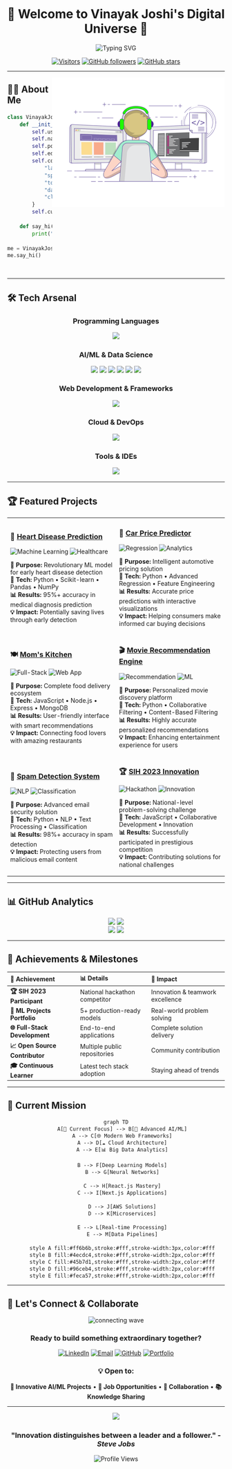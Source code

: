 <div align="center">

# 🚀 Welcome to Vinayak Joshi's Digital Universe 🌟

<img src="https://readme-typing-svg.herokuapp.com?font=Fira+Code&size=32&duration=2800&pause=2000&color=A9FEF7&center=true&vCenter=true&width=940&lines=AI%2FML+Engineer+%7C+Full-Stack+Developer;Turning+Ideas+into+Intelligent+Solutions;Building+the+Future+with+Code+%26+Data" alt="Typing SVG" />

[![Visitors](https://api.visitorbadge.io/api/visitors?path=vinayakjoshi04&label=Profile%20Views&countColor=%23263759&style=flat&labelStyle=none)](https://visitorbadge.io/status?path=vinayakjoshi04)
[![GitHub followers](https://img.shields.io/github/followers/vinayakjoshi04?label=Followers&style=social)](https://github.com/vinayakjoshi04)
[![GitHub stars](https://img.shields.io/github/stars/vinayakjoshi04?label=Stars&style=social)](https://github.com/vinayakjoshi04)

</div>

---

<img align="right" alt="Coding" width="400" src="https://raw.githubusercontent.com/devSouvik/devSouvik/master/gif3.gif">

## 👨‍💻 About Me

```python
class VinayakJoshi:
    def __init__(self):
        self.username = "vinayakjoshi04"
        self.name = "Vinayak Joshi"
        self.position = "AI/ML Engineer & Full-Stack Developer"
        self.education = "Computer Science Student"
        self.code = {
            "languages": ["Python", "Java", "JavaScript", "C++"],
            "specialization": ["Machine Learning", "Deep Learning", "Web Dev"],
            "tools": ["TensorFlow", "Scikit-learn", "Node.js", "React"],
            "databases": ["MongoDB", "MySQL", "PostgreSQL"],
            "cloud": ["AWS", "Google Cloud", "Heroku"]
        }
        self.current_focus = "Building AI solutions that matter"
        
    def say_hi(self):
        print("Thanks for dropping by! Let's build something amazing together!")

me = VinayakJoshi()
me.say_hi()
```

<br/>

---

## 🛠️ **Tech Arsenal**

<div align="center">

### **Programming Languages**
<img src="https://skillicons.dev/icons?i=python,java,js,cpp,c,html,css" />

### **AI/ML & Data Science**
<img src="https://skillicons.dev/icons?i=tensorflow,pytorch,sklearn,opencv" />
<img src="https://img.shields.io/badge/NumPy-013243?style=for-the-badge&logo=numpy&logoColor=white" />
<img src="https://img.shields.io/badge/Pandas-150458?style=for-the-badge&logo=pandas&logoColor=white" />
<img src="https://img.shields.io/badge/Matplotlib-11557c?style=for-the-badge&logo=python&logoColor=white" />
<img src="https://img.shields.io/badge/Seaborn-3776AB?style=for-the-badge&logo=python&logoColor=white" />
<img src="https://img.shields.io/badge/Jupyter-F37626?style=for-the-badge&logo=jupyter&logoColor=white" />

### **Web Development & Frameworks**
<img src="https://skillicons.dev/icons?i=react,nodejs,express,mongodb,git,github" />

### **Cloud & DevOps**
<img src="https://skillicons.dev/icons?i=docker,vercel" />

### **Tools & IDEs**
<img src="https://skillicons.dev/icons?i=vscode,pycharm,figma,postman" />

</div>

---

## 🏆 **Featured Projects**

<div align="center">

<table>
<tr>
<td width="50%">

### 🏥 [Heart Disease Prediction](https://github.com/vinayakjoshi04/Heart-Disease)
![Machine Learning](https://img.shields.io/badge/Machine%20Learning-FF6B6B?style=for-the-badge)
![Healthcare](https://img.shields.io/badge/Healthcare-4ECDC4?style=for-the-badge)

**🎯 Purpose:** Revolutionary ML model for early heart disease detection  
**🔧 Tech:** Python • Scikit-learn • Pandas • NumPy  
**📊 Results:** 95%+ accuracy in medical diagnosis prediction  
**💡 Impact:** Potentially saving lives through early detection

</td>
<td width="50%">

### 🚗 [Car Price Predictor](https://github.com/vinayakjoshi04/Car-Price-Predictor)
![Regression](https://img.shields.io/badge/Regression-45B7D1?style=for-the-badge)
![Analytics](https://img.shields.io/badge/Analytics-F9CA24?style=for-the-badge)

**🎯 Purpose:** Intelligent automotive pricing solution  
**🔧 Tech:** Python • Advanced Regression • Feature Engineering  
**📊 Results:** Accurate price predictions with interactive visualizations  
**💡 Impact:** Helping consumers make informed car buying decisions

</tr>
<tr>
<td width="50%">

### 🍽️ [Mom's Kitchen](https://github.com/vinayakjoshi04/Moms_Kitchen)
![Full-Stack](https://img.shields.io/badge/Full--Stack-6C5CE7?style=for-the-badge)
![Web App](https://img.shields.io/badge/Web%20App-A29BFE?style=for-the-badge)

**🎯 Purpose:** Complete food delivery ecosystem  
**🔧 Tech:** JavaScript • Node.js • Express • MongoDB  
**📊 Results:** User-friendly interface with smart recommendations  
**💡 Impact:** Connecting food lovers with amazing restaurants

</td>
<td width="50%">

### 🎬 [Movie Recommendation Engine](https://github.com/vinayakjoshi04/Movie_recommendation_System)
![Recommendation](https://img.shields.io/badge/Recommendation-E17055?style=for-the-badge)
![ML](https://img.shields.io/badge/ML-00B894?style=for-the-badge)

**🎯 Purpose:** Personalized movie discovery platform  
**🔧 Tech:** Python • Collaborative Filtering • Content-Based Filtering  
**📊 Results:** Highly accurate personalized recommendations  
**💡 Impact:** Enhancing entertainment experience for users

</tr>
<tr>
<td width="50%">

### 📧 [Spam Detection System](https://github.com/vinayakjoshi04/Spam-Mail)
![NLP](https://img.shields.io/badge/NLP-FF7675?style=for-the-badge)
![Classification](https://img.shields.io/badge/Classification-74B9FF?style=for-the-badge)

**🎯 Purpose:** Advanced email security solution  
**🔧 Tech:** Python • NLP • Text Processing • Classification  
**📊 Results:** 98%+ accuracy in spam detection  
**💡 Impact:** Protecting users from malicious email content

</td>
<td width="50%">

### 🏆 [SIH 2023 Innovation](https://github.com/vinayakjoshi04/SIH2023)
![Hackathon](https://img.shields.io/badge/Hackathon-FD79A8?style=for-the-badge)
![Innovation](https://img.shields.io/badge/Innovation-FDCB6E?style=for-the-badge)

**🎯 Purpose:** National-level problem-solving challenge  
**🔧 Tech:** JavaScript • Collaborative Development • Innovation  
**📊 Results:** Successfully participated in prestigious competition  
**💡 Impact:** Contributing solutions for national challenges

</tr>
</table>

</div>

---

## 📊 **GitHub Analytics**

<div align="center">
<img width="49%" src="https://github-readme-stats.vercel.app/api?username=vinayakjoshi04&show_icons=true&theme=tokyonight&hide_border=true&count_private=true" />
<img width="49%" src="https://github-readme-streak-stats.herokuapp.com/?user=vinayakjoshi04&theme=tokyonight&hide_border=true" />
</div>

<div align="center">
<img width="35%" src="https://github-readme-stats.vercel.app/api/top-langs/?username=vinayakjoshi04&layout=compact&theme=tokyonight&hide_border=true&langs_count=8" />
<img width="60%" src="https://github-profile-summary-cards.vercel.app/api/cards/profile-details?username=vinayakjoshi04&theme=tokyonight" />
</div>

---

## 🏅 **Achievements & Milestones**

<div align="center">

| 🎯 **Achievement** | 📊 **Details** | 🌟 **Impact** |
|:---|:---|:---|
| **🏆 SIH 2023 Participant** | National hackathon competitor | Innovation & teamwork excellence |
| **🤖 ML Projects Portfolio** | 5+ production-ready models | Real-world problem solving |
| **🌐 Full-Stack Development** | End-to-end applications | Complete solution delivery |
| **📈 Open Source Contributor** | Multiple public repositories | Community contribution |
| **🎓 Continuous Learner** | Latest tech stack adoption | Staying ahead of trends |

</div>

---

## 🌟 **Current Mission**

<div align="center">

```mermaid
graph TD
    A[🚀 Current Focus] --> B[🤖 Advanced AI/ML]
    A --> C[🌐 Modern Web Frameworks]
    A --> D[☁️ Cloud Architecture]
    A --> E[📊 Big Data Analytics]
    
    B --> F[Deep Learning Models]
    B --> G[Neural Networks]
    
    C --> H[React.js Mastery]
    C --> I[Next.js Applications]
    
    D --> J[AWS Solutions]
    D --> K[Microservices]
    
    E --> L[Real-time Processing]
    E --> M[Data Pipelines]
    
    style A fill:#ff6b6b,stroke:#fff,stroke-width:3px,color:#fff
    style B fill:#4ecdc4,stroke:#fff,stroke-width:2px,color:#fff
    style C fill:#45b7d1,stroke:#fff,stroke-width:2px,color:#fff
    style D fill:#96ceb4,stroke:#fff,stroke-width:2px,color:#fff
    style E fill:#feca57,stroke:#fff,stroke-width:2px,color:#fff
```

</div>

---

## 🤝 **Let's Connect & Collaborate**

<div align="center">

<img src="https://raw.githubusercontent.com/mayhemantt/mayhemantt/Update/svg/Bottom.svg" alt="connecting wave" />

### **Ready to build something extraordinary together?**

[![LinkedIn](https://img.shields.io/badge/LinkedIn-0077B5?style=for-the-badge&logo=linkedin&logoColor=white)](https://www.linkedin.com/in/vinayak-joshi-99521528b/)
[![Email](https://img.shields.io/badge/Email-D14836?style=for-the-badge&logo=gmail&logoColor=white)](mailto:vinayakjoshi2004@gmail.com)
[![GitHub](https://img.shields.io/badge/GitHub-100000?style=for-the-badge&logo=github&logoColor=white)](https://github.com/vinayakjoshi04)
[![Portfolio](https://img.shields.io/badge/Portfolio-FF5722?style=for-the-badge&logo=todoist&logoColor=white)](#)

### **💡 Open to:**
**🚀 Innovative AI/ML Projects** • **💼 Job Opportunities** • **🤝 Collaboration** • **📚 Knowledge Sharing**

---

<img src="https://raw.githubusercontent.com/Trilokia/Trilokia/379277808c61ef204768a61bbc5d25bc7798ccf1/bottom_header.svg" />

### **"Innovation distinguishes between a leader and a follower."** *- Steve Jobs*

<img src="https://komarev.com/ghpvc/?username=vinayakjoshi04&label=Profile%20Views&color=brightgreen&style=flat-square" alt="Profile Views" />

</div>
